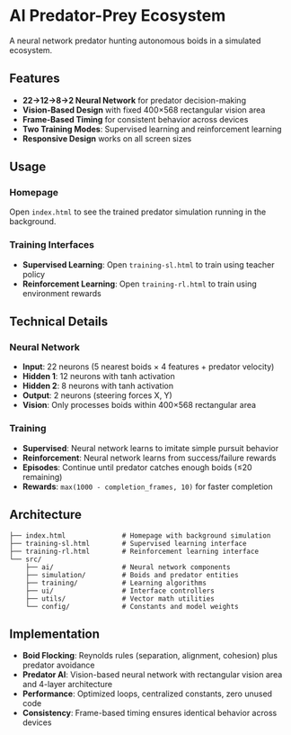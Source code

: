 # AI Predator-Prey Ecosystem

A neural network predator hunting autonomous boids in a simulated ecosystem.

## Features

- **22→12→8→2 Neural Network** for predator decision-making
- **Vision-Based Design** with fixed 400×568 rectangular vision area
- **Frame-Based Timing** for consistent behavior across devices
- **Two Training Modes**: Supervised learning and reinforcement learning
- **Responsive Design** works on all screen sizes

## Usage

### Homepage
Open `index.html` to see the trained predator simulation running in the background.

### Training Interfaces
- **Supervised Learning**: Open `training-sl.html` to train using teacher policy
- **Reinforcement Learning**: Open `training-rl.html` to train using environment rewards

## Technical Details

### Neural Network
- **Input**: 22 neurons (5 nearest boids × 4 features + predator velocity)
- **Hidden 1**: 12 neurons with tanh activation
- **Hidden 2**: 8 neurons with tanh activation
- **Output**: 2 neurons (steering forces X, Y)
- **Vision**: Only processes boids within 400×568 rectangular area

### Training
- **Supervised**: Neural network learns to imitate simple pursuit behavior
- **Reinforcement**: Neural network learns from success/failure rewards
- **Episodes**: Continue until predator catches enough boids (≤20 remaining)
- **Rewards**: `max(1000 - completion_frames, 10)` for faster completion

## Architecture

```
├── index.html              # Homepage with background simulation
├── training-sl.html        # Supervised learning interface  
├── training-rl.html        # Reinforcement learning interface
└── src/
    ├── ai/                 # Neural network components
    ├── simulation/         # Boids and predator entities
    ├── training/           # Learning algorithms
    ├── ui/                 # Interface controllers
    ├── utils/              # Vector math utilities
    └── config/             # Constants and model weights
```

## Implementation

- **Boid Flocking**: Reynolds rules (separation, alignment, cohesion) plus predator avoidance
- **Predator AI**: Vision-based neural network with rectangular vision area and 4-layer architecture
- **Performance**: Optimized loops, centralized constants, zero unused code
- **Consistency**: Frame-based timing ensures identical behavior across devices 